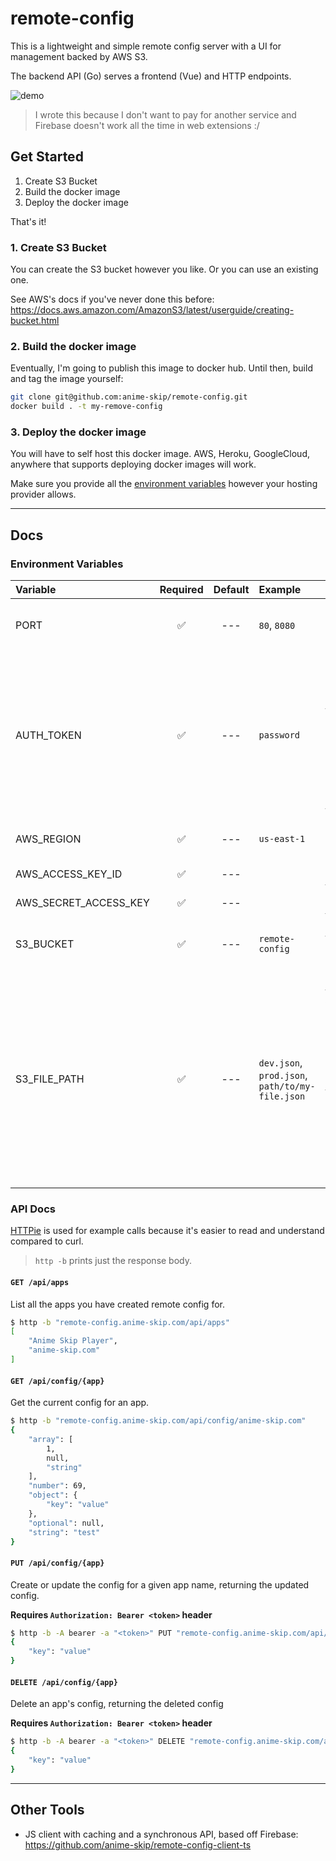 # remote-config

This is a lightweight and simple remote config server with a UI for management backed by AWS S3.

The backend API (Go) serves a frontend (Vue) and HTTP endpoints.

![demo](https://user-images.githubusercontent.com/10101283/143332259-3b12b634-b15d-4568-bf24-c3d1d8173a0e.png)

> I wrote this because I don't want to pay for another service and Firebase doesn't work all the time in web extensions :/

## Get Started

1. Create S3 Bucket
1. Build the docker image
1. Deploy the docker image

That's it!

### 1. Create S3 Bucket

You can create the S3 bucket however you like. Or you can use an existing one.

See AWS's docs if you've never done this before: <https://docs.aws.amazon.com/AmazonS3/latest/userguide/creating-bucket.html>

### 2. Build the docker image

Eventually, I'm going to publish this image to docker hub. Until then, build and tag the image yourself:

```bash
git clone git@github.com:anime-skip/remote-config.git
docker build . -t my-remove-config
```

### 3. Deploy the docker image

You will have to self host this docker image. AWS, Heroku, GoogleCloud, anywhere that supports deploying docker images will work.

Make sure you provide all the [environment variables](#environment-variables) however your hosting provider allows.

---

## Docs

### Environment Variables

| Variable              | Required | Default | Example                                         | Description                                                                                                                                                                                       |
| :-------------------- | :------: | :-----: | :---------------------------------------------- | :------------------------------------------------------------------------------------------------------------------------------------------------------------------------------------------------ |
| PORT                  |    ✅    |   ---   | `80`, `8080`                                    | The port to run the application on                                                                                                                                                                |
| AUTH_TOKEN            |    ✅    |   ---   | `password`                                      | The token used to authenticate changes to the remove config. Config is viewable by everyone, but only writable if you know the token                                                              |
| AWS_REGION            |    ✅    |   ---   | `us-east-1`                                     | The AWS region your bucket is in                                                                                                                                                                  |
| AWS_ACCESS_KEY_ID     |    ✅    |   ---   |                                                 | See [AWS Docs](https://aws.github.io/aws-sdk-go-v2/docs/getting-started/#get-your-aws-access-keys)                                                                                                |
| AWS_SECRET_ACCESS_KEY |    ✅    |   ---   |                                                 | See [AWS Docs](https://aws.github.io/aws-sdk-go-v2/docs/getting-started/#get-your-aws-access-keys)                                                                                                |
| S3_BUCKET             |    ✅    |   ---   | `remote-config`                                 | The name of the bucket used as storage                                                                                                                                                            |
| S3_FILE_PATH          |    ✅    |   ---   | `dev.json`, `prod.json`, `path/to/my-file.json` | The path to the file in your bucket. The file can be named whatever, as long as it ends with `.json`, and the path can excluded or point to any subdirectory. Missing directories will be created |

### API Docs

[HTTPie](https://httpie.io/) is used for example calls because it's easier to read and understand compared to curl.

> `http -b` prints just the response body.

#### `GET /api/apps`

List all the apps you have created remote config for.

```bash
$ http -b "remote-config.anime-skip.com/api/apps"
[
    "Anime Skip Player",
    "anime-skip.com"
]
```

#### `GET /api/config/{app}`

Get the current config for an app.

```bash
$ http -b "remote-config.anime-skip.com/api/config/anime-skip.com"
{
    "array": [
        1,
        null,
        "string"
    ],
    "number": 69,
    "object": {
        "key": "value"
    },
    "optional": null,
    "string": "test"
}
```

#### `PUT /api/config/{app}`

Create or update the config for a given app name, returning the updated config.

**Requires `Authorization: Bearer <token>` header**

```bash
$ http -b -A bearer -a "<token>" PUT "remote-config.anime-skip.com/api/config/example" key=value
{
    "key": "value"
}
```

#### `DELETE /api/config/{app}`

Delete an app's config, returning the deleted config

**Requires `Authorization: Bearer <token>` header**

```bash
$ http -b -A bearer -a "<token>" DELETE "remote-config.anime-skip.com/api/config/example"
{
    "key": "value"
}
```

---

## Other Tools

- JS client with caching and a synchronous API, based off Firebase: <https://github.com/anime-skip/remote-config-client-ts>
